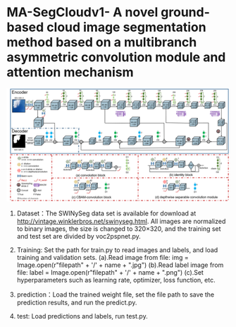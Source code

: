 # MA-SegCloudv1- A novel ground-based cloud image segmentation method based on a multibranch asymmetric convolution module and attention mechanism
![image](https://github.com/LiwenZhang1/MA-SegCloudv1-/blob/master/Figure1.png)

1. Dataset：The SWINySeg data set is available for download at http://vintage.winklerbros.net/swinyseg.html. All images are normalized to binary images, the size is changed to 320×320, and the training set and test set are divided by voc2pspnet.py.

2. Training: Set the path for train.py to read images and labels, and load training and validation sets.
(a).Read image from file: img = Image.open(r"filepath" + '/' + name + ".jpg")
(b).Read label image from file: label = Image.open(r"filepath" + '/' + name + ".png")
(c).Set hyperparameters such as learning rate, optimizer, loss function, etc.

3. prediction：Load the trained weight file, set the file path to save the prediction results, and run the predict.py.

4. test: Load predictions and labels, run test.py.
